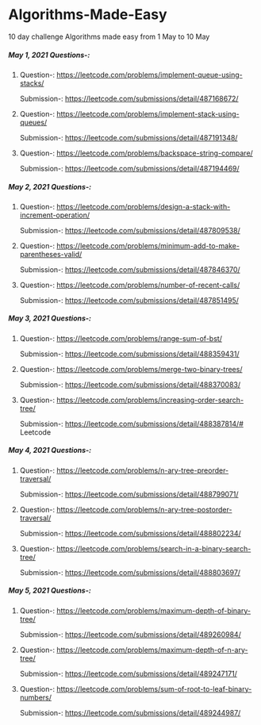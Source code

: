 # Algorithms-Made-Easy
10 day challenge Algorithms made easy from 1 May to 10 May

##### May 1, 2021 Questions-:

1. Question-:
   https://leetcode.com/problems/implement-queue-using-stacks/

   Submission-:
   https://leetcode.com/submissions/detail/487168672/

2. Question-:
   https://leetcode.com/problems/implement-stack-using-queues/

   Submission-:
   https://leetcode.com/submissions/detail/487191348/

3. Question-:
   https://leetcode.com/problems/backspace-string-compare/

   Submission-:
   https://leetcode.com/submissions/detail/487194469/


##### May 2, 2021 Questions-:

1. Question-:
   https://leetcode.com/problems/design-a-stack-with-increment-operation/

   Submission-:
   https://leetcode.com/submissions/detail/487809538/

2. Question-:
   https://leetcode.com/problems/minimum-add-to-make-parentheses-valid/

   Submission-:
   https://leetcode.com/submissions/detail/487846370/

3. Question-:
   https://leetcode.com/problems/number-of-recent-calls/

   Submission-:
   https://leetcode.com/submissions/detail/487851495/

##### May 3, 2021 Questions-:

1. Question-:
   https://leetcode.com/problems/range-sum-of-bst/

   Submission-:
   https://leetcode.com/submissions/detail/488359431/

2. Question-:
   https://leetcode.com/problems/merge-two-binary-trees/

   Submission-:
   https://leetcode.com/submissions/detail/488370083/

3. Question-:
   https://leetcode.com/problems/increasing-order-search-tree/

   Submission-:
   https://leetcode.com/submissions/detail/488387814/# Leetcode

##### May 4, 2021 Questions-:

1. Question-:
   https://leetcode.com/problems/n-ary-tree-preorder-traversal/

   Submission-:
   https://leetcode.com/submissions/detail/488799071/

2. Question-:
   https://leetcode.com/problems/n-ary-tree-postorder-traversal/

   Submission-:
   https://leetcode.com/submissions/detail/488802234/

3. Question-:
   https://leetcode.com/problems/search-in-a-binary-search-tree/

   Submission-:
   https://leetcode.com/submissions/detail/488803697/



##### May 5, 2021 Questions-:

1. Question-:
   https://leetcode.com/problems/maximum-depth-of-binary-tree/
   
   Submission-:
   https://leetcode.com/submissions/detail/489260984/

2. Question-:
   https://leetcode.com/problems/maximum-depth-of-n-ary-tree/

   Submission-:
   https://leetcode.com/submissions/detail/489247171/

3. Question-:
   https://leetcode.com/problems/sum-of-root-to-leaf-binary-numbers/

   Submission-:
   https://leetcode.com/submissions/detail/489244987/
